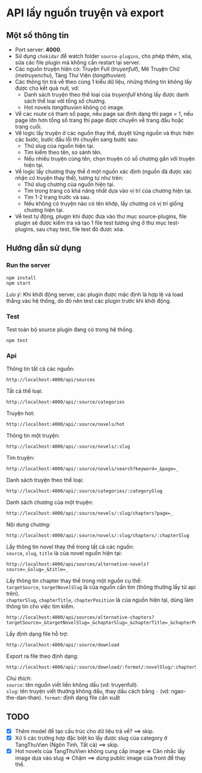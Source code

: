# API lấy nguồn truyện và export

## Một số thông tin

- Port server: **4000**.
- Sử dụng `chokidar` để watch folder `source-plugins`, cho phép thêm, xóa, sửa các file plugin mà không cần restart lại server.
- Các nguồn truyện hiện có: Truyện Full (_truyenfull_), Mê Truyện Chữ (_metruyenchu_), Tàng Thư Viện (_tangthuvien_)
- Các thông tin trả về theo cùng 1 kiểu dữ liệu, những thông tin không lấy được cho kết quả null, vd:
  - Danh sách truyện theo thể loại của _truyenfull_ không lấy được danh sách thể loại với tổng số chương.
  - Hot novels _tangthuvien_ không có image.
- Về các route có tham số page, nếu page sai định dạng thì page = 1, nếu page lớn hơn tổng số trang thì page được chuyển về trang đầu hoặc trang cuối.
- Về logic lấy truyện ở các nguồn thay thế, duyệt từng nguồn và thực hiện các bước, bước đầu lỗi thì chuyển sang bước sau:
  - Thử slug của nguồn hiện tại.
  - Tìm kiếm theo tên, so sánh tên.
  - Nếu nhiều truyện cùng tên, chọn truyện có số chương gần với truyện hiện tại.
- Về logic lấy chương thay thế ở một nguồn xác định (nguồn đã được xác nhận có truyện thay thế), tương tự như trên:
  - Thử slug chương của nguồn hiện tại.
  - Tìm trong trang có khả năng nhất dựa vào vị trí của chương hiện tại.
  - Tìm 1-2 trang trước và sau.
  - Nếu không có truyện nào có tên khớp, lấy chương có vị trí giống chương hiện tại.
- Về test tự động, plugin khi được đưa vào thư mục source-plugins, file plugin sẽ được kiểm tra và tạo 1 file test tương ứng ở thư mục test-plugins, sau chạy test, file test đó được xóa.

## Hướng dẫn sử dụng

### Run the server

```
npm install
npm start
```

_Lưu ý_: Khi khởi động server, các plugin được mặc định là hợp lệ và load thẳng vào hệ thống, do đó nên test các plugin trước khi khởi động.

### Test

Test toàn bộ source plugin đang có trong hệ thống.

```
npm test
```

### Api

Thông tin tất cả các nguồn:

```
http://localhost:4000/api/sources
```

Tất cả thể loại:

```
http://localhost:4000/api/:source/categories
```

Truyện hot:

```
http://localhost:4000/api/:source/novels/hot
```

Thông tin một truyện:

```
http://localhost:4000/api/:source/novels/:slug
```

Tìm truyện:

```
http://localhost:4000/api/:source/novels/search?keyword=_&page=_
```

Danh sách truyện theo thể loại:

```
http://localhost:4000/api/:source/categories/:categorySlug
```

Danh sách chương của một truyện:

```
http://localhost:4000/api/:source/novels/:slug/chapters?page=_
```

Nội dung chương:

```
http://localhost:4000/api/:source/novels/:slug/chapters/:chapterSlug
```

Lấy thông tin novel thay thế trong tất cả các nguồn:\
`source`, `slug`, `title` là của novel nguồn hiện tại:

```
http://localhost:4000/api/sources/alternative-novels?source=_&slug=_&title=_
```

Lấy thông tin chapter thay thế trong một nguồn cụ thể:\
`targetSource`, `targetNovelSlug` là của nguồn cần tìm (thông thường lấy từ api trên).\
`chapterSlug`, `chapterTitle`, `chapterPosition` là của nguồn hiện tại, dùng làm thông tin cho việc tìm kiếm.

```
http://localhost:4000/api/sources/alternative-chapters?targetSource=_&targetNovelSlug=_&chapterSlug=_&chapterTitle=_&chapterPosition=_
```

Lấy định dạng file hỗ trợ:

```
http://localhost:4000/api/:source/download
```

Export ra file theo định dạng:

```
http://localhost:4000/api/:source/download/:format/:novelSlug/:chapterSlug
```

_Chú thích_:\
`source`: tên nguồn viết liền không dấu (vd: truyenfull).\
`slug`: tên truyện viết thường không dấu, thay dấu cách bằng `-` (vd: ngao-the-dan-than).
`format`: định dạng file cần xuất

## TODO

- [x] Thêm model để tạo cấu trúc cho dữ liệu trả về? ==> skip.
- [x] Xử lí các trường hợp đặc biệt ko lấy được slug của category ở TangThuVien (Ngôn Tình, Tất cả) ==> skip.
- [x] Hot novels của TangThuVien không cung cấp image => Cân nhắc lấy image dựa vào slug => Chậm ==> dùng public image của front để thay thế.
